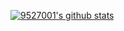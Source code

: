 [![9527001's github stats](https://github-readme-stats.vercel.app/api?username=9527001?theme=dark)](https://github.com/anuraghazra/github-readme-stats)
